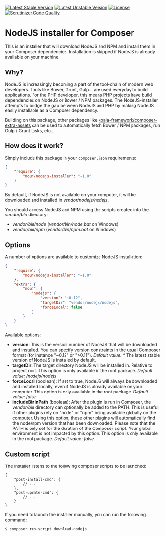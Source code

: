 [![Latest Stable Version](https://poser.pugx.org/mouf/nodejs-installer/v/stable.svg)](https://packagist.org/packages/mouf/nodejs-installer)
[![Latest Unstable Version](https://poser.pugx.org/mouf/nodejs-installer/v/unstable.svg)](https://packagist.org/packages/mouf/nodejs-installer)
[![License](https://poser.pugx.org/mouf/nodejs-installer/license.svg)](https://packagist.org/packages/mouf/nodejs-installer)
[![Scrutinizer Code Quality](https://scrutinizer-ci.com/g/thecodingmachine/nodejs-installer/badges/quality-score.png?b=1.0)](https://scrutinizer-ci.com/g/thecodingmachine/nodejs-installer/?branch=1.0)

NodeJS installer for Composer
=============================

This is an installer that will download NodeJS and NPM and install them in your Composer dependencies.
Installation is skipped if NodeJS is already available on your machine.

Why?
----

NodeJS is increasingly becoming a part of the tool-chain of modern web developers. Tools like Bower, Grunt, Gulp... are
used everyday to build applications. For the PHP developer, this means PHP projects have build dependencies on NodeJS
or Bower / NPM packages. The NodeJS-installer attempts to bridge the gap between NodeJS and PHP by making NodeJS easily
installable as a Composer dependency.

Building on this package, other packages like [koala-framework/composer-extra-assets](https://github.com/koala-framework/composer-extra-assets)
can be used to automatically fetch Bower / NPM packages, run Gulp / Grunt tasks, etc...

How does it work?
-----------------

Simply include this package in your `composer.json` requirements:

```json
{
    "require": {
        "mouf/nodejs-installer": "~1.0"
    }
}
```

By default, if NodeJS is not available on your computer, it will be downloaded and installed in *vendor/nodejs/nodejs*.

You should access NodeJS and NPM using the scripts created into the *vendor/bin* directory:

- *vendor/bin/node* (*vendor/bin/node.bat* on Windows)
- *vendor/bin/npm* (*vendor/bin/npm.bat* on Windows)

Options
-------

A number of options are available to customize NodeJS installation:


```json
{
    "require": {
        "mouf/nodejs-installer": "~1.0"
    },
    "extra": {
        "mouf": {
            "nodejs": {
                "version": "~0.12",
                "targetDir": "vendor/nodejs/nodejs",
                "forceLocal": false
            }
        }
    }
}
```

Available options:

- **version**: This is the version number of NodeJS that will be downloaded and installed.
  You can specify version constraints in the usual Composer format (for instance "~0.12" or ">0.11").
  _Default value: *_ The latest stable version of NodeJS is installed by default.
- **targetDir**: The target directory NodeJS will be installed in. Relative to project root.
  This option is only available in the root package.
  *Default value: <composer-vendor-dir>/nodejs/nodejs*
- **forceLocal** (boolean): If set to true, NodeJS will always be downloaded and installed locally, even if NodeJS
  is already available on your computer.
  This option is only available in the root package.
  *Default value: false*
- **includeBinInPath** (boolean): After the plugin is run in Composer, the *vendor/bin* directory can optionally be
  added to the PATH. This is useful if other plugins rely on "node" or "npm" being available globally on the
  computer. Using this option, these other plugins will automatically find the node/npm version that has been
  downloaded. Please note that the PATH is only set for the duration of the Composer script. Your global environment
  is not impacted by this option.
  This option is only available in the root package.
  *Default value: false*


Custom script
-------------

The installer listens to the following composer scripts to be launched:
```
{
    "post-install-cmd": {
        // ...
    },
    "post-update-cmd": {
        // ...
    }
}
```

If you need to launch the installer manually, you can run the following command:
```
$ composer run-script download-nodejs
```
